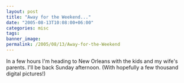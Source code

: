 ```yaml
---
layout: post
title: "Away for the Weekend..."
date: "2005-08-13T10:08:00+06:00"
categories: misc 
tags: 
banner_image: 
permalink: /2005/08/13/Away-for-the-Weekend
---
```


In a few hours I'm heading to New Orleans with the kids and my wife's parents. I'll be back Sunday afternoon. (With hopefully a few thousand digital pictures!)